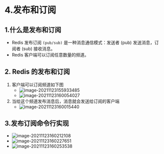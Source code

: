 # 4.发布和订阅

## 1.什么是发布和订阅

- Redis 发布订阅 `(pub/sub)` 是一种消息通信模式：发送者 (pub) 发送消息，订阅者 (sub) 接收消息。
- Redis 客户端可以订阅任意数量的频道。

## 2. Redis 的发布和订阅

1. 客户端可以订阅频道如下图
   - ![image-20211123155933485](https://raw.githubusercontent.com/TWDH/Leetcode-From-Zero/pictures/img/image-20211123155933485.png)
   - ![image-20211123160054027](https://raw.githubusercontent.com/TWDH/Leetcode-From-Zero/pictures/img/image-20211123160054027.png)
2. 当给这个频道发布消息后，消息就会发送给订阅的客户端
   - ![image-20211123160015440](https://raw.githubusercontent.com/TWDH/Leetcode-From-Zero/pictures/img/image-20211123160015440.png)

## 3.发布订阅命令行实现

- ![image-20211123160212108](https://raw.githubusercontent.com/TWDH/Leetcode-From-Zero/pictures/img/image-20211123160212108.png)
- ![image-20211123160227651](https://raw.githubusercontent.com/TWDH/Leetcode-From-Zero/pictures/img/image-20211123160227651.png)
- ![image-20211123160253538](https://raw.githubusercontent.com/TWDH/Leetcode-From-Zero/pictures/img/image-20211123160253538.png)